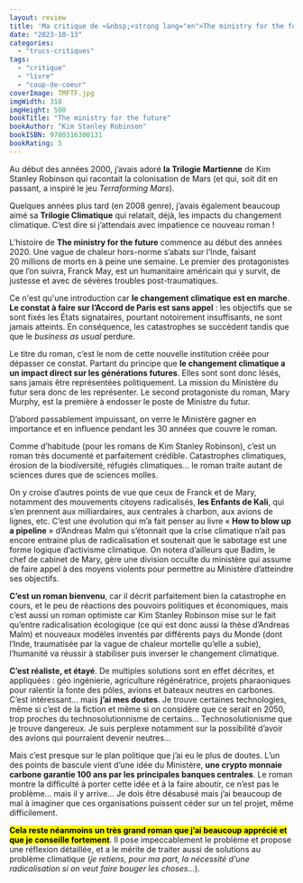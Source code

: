 ```yaml
---
layout: review
title: 'Ma critique de «&nbsp;<strong lang="en">The ministry for the future</strong>&nbsp;» (Le Ministère du futur) de <em>Kim Stanley Robinson</em>'
date: "2023-10-13"
categories: 
  - "trucs-critiques"
tags: 
  - "critique"
  - "livre"
  - "coup-de-coeur"
coverImage: TMFTF.jpg
imgWidth: 318
imgHeight: 500
bookTitle: "The ministry for the future"
bookAuthor: "Kim Stanley Robinson"
bookISBN: 9780316300131     
bookRating: 5
---
```


Au début des années 2000, j’avais adoré <strong>la Trilogie Martienne</strong> de Kim Stanley Robinson qui racontait la colonisation de Mars (et qui, soit dit en passant, a inspiré le jeu <em lang="en">Terraforming Mars</em>).

Quelques années plus tard (en 2008 genre), j’avais également beaucoup aimé sa <strong>Trilogie Climatique</strong> qui relatait, déjà, les impacts du changement climatique. C’est dire si j’attendais avec impatience ce nouveau roman&nbsp;!

L’histoire de <strong lang="en">The ministry for the future</strong> commence au début des années 2020. Une vague de chaleur hors-norme s’abats sur l’Inde, faisant 20&nbsp;millions de morts en à peine une semaine. Le premier des protagonistes que l’on suivra, Franck May, est un humanitaire américain qui y survit, de justesse et avec de sévères troubles post-traumatiques.

Ce n'est qu'une introduction car <strong>le changement climatique est en marche</strong>. <strong>Le constat à faire sur l’Accord de Paris est sans appel</strong>&nbsp;: les objectifs que se sont fixés les États signataires, pourtant notoirement insuffisants, ne sont jamais atteints. En conséquence, les catastrophes se succèdent tandis que  que le <em lang="en">business as usual</em> perdure.

Le titre du roman, c’est le nom de cette nouvelle institution créée pour dépasser ce constat. Partant du principe que <strong>le changement climatique a un impact direct sur les générations futures</strong>. Elles sont sont donc lésés, sans jamais être représentées politiquement. La mission du Ministère du futur sera donc de les représenter. Le second protagoniste du roman, Mary Murphy, est la première à endosser le poste de Ministre du futur.

D’abord passablement impuissant, on verre le Ministère gagner en importance et en influence pendant les 30&nbsp;années que couvre le roman.

Comme d’habitude (pour les romans de Kim Stanley Robinson), c’est un roman très documenté et parfaitement crédible. Catastrophes climatiques, érosion de la biodiversité, réfugiés climatiques… le roman traite autant de sciences dures que de sciences molles.

On y croise d’autres points de vue que ceux de Franck et de Mary, notamment des mouvements citoyens radicalisés, <strong>les Enfants de Kali</strong>, qui s’en prennent aux milliardaires, aux centrales à charbon, aux avions de lignes, etc. C’est une évolution qui m’a fait penser au livre «&nbsp;<strong lang="en">How to blow up a pipeline</strong>&nbsp;» d’Andreas Malm qui s’étonnait que la crise climatique n’ait pas encore entrainé plus de radicalisation et soutenait que le sabotage est une forme logique d’activisme climatique. On notera d’ailleurs que Badim, le chef de cabinet de Mary, gère une division occulte du ministère qui assume de faire appel à des moyens violents pour permettre au Ministère d’atteindre ses objectifs.

<strong>C’est un roman bienvenu</strong>, car il décrit parfaitement bien la catastrophe en cours, et le peu de réactions des pouvoirs politiques et économiques, mais c’est aussi un roman optimiste car Kim Stanley Robinson mise sur le fait qu’entre radicalisation écologique (ce qui est donc aussi la thèse d’Andreas Malm) et nouveaux modèles inventés par différents pays du Monde (dont l’Inde, traumatisée par la vague de chaleur mortelle qu’elle a subie), l’humanité va réussir à stabiliser puis inverser le changement climatique.

<strong>C’est réaliste, et étayé</strong>. De multiples solutions sont en effet décrites, et appliquées&nbsp;: géo ingénierie, agriculture régénératrice, projets pharaoniques pour ralentir la fonte des pôles, avions et bateaux neutres en carbones. C’est intéressant… mais <strong>j’ai mes doutes</strong>. Je trouve certaines technologies, même si c’est de la fiction et même si on considère que ce serait en 2050, trop proches du technosolutionnisme de certains... Technosolutionisme que je trouve dangereux. Je suis perplexe notamment sur la possibilité d’avoir des avions qui pourraient devenir neutres…

Mais c’est presque sur le plan politique que j’ai eu le plus de doutes. L’un des points de bascule vient d’une idée du Ministère, <strong>une crypto monnaie carbone garantie 100&nbsp;ans par les principales banques centrales</strong>. Le roman montre la difficulté à porter cette idée et à la faire aboutir, ce n’est pas le problème… mais il y arrive… Je dois être désabusé mais j’ai beaucoup de mal à imaginer que ces organisations puissent céder sur un tel projet, même difficilement.

<strong><mark>Cela reste néanmoins un très grand roman que j’ai beaucoup apprécié et que je conseille fortement</mark></strong>. Il pose impeccablement le problème et propose une réflexion détaillée, et a le mérite de traiter aussi de solutions au problème climatique (<em>je retiens, pour ma part, la nécessité d’une radicalisation si on veut faire bouger les choses…</em>).
